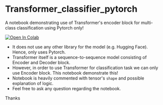 # Transformer_classifier_pytorch
A notebook demonstrating use of Transformer's encoder block for multi-class classification using Pytorch only!


[![Open In Colab](https://colab.research.google.com/assets/colab-badge.svg)](https://colab.research.google.com/github/maqboolkhan/Transformer_classifier_pytorch/blob/master/Transformer_Classification_Pytorch.ipynb)

- It does not use any other library for the model (e.g. Hugging Face). Hence, only uses Pytorch.
- Transformer itself is a sequence-to-sequence model consisting of Encoder and Decoder block.
- However, in order to use Transformer for classification task we can only use Encoder block. This notebook demonstrate this!
- Notebook is heavily commented with tensor's `shape` and possible explanation of logic.
- Feel free to ask any question regarding the notebook.

Thanks

